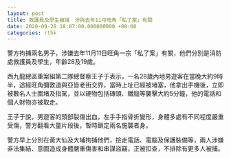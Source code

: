 ```yaml
---
layout: post
title: 救護員及學生被捕　涉與去年11月旺角「私了案」有關
date: 2020-09-28 18:07:00.000000000 +08:00
categories: rthk
---
```


警方拘捕兩名男子，涉嫌去年11月11日旺角一宗「私了案」有關，他們分別是消防處救護員及學生，年齡28及19歲。

西九龍總區重案組第二隊總督察王子于表示，一名28歲內地男遊客在當晚大約9時半，途經旺角彌敦道與亞皆老街交界，當時上址已經被堵塞，他拿出手機後，立即被數名人士圍堵及指駡，並以硬物包括磚頭、鐵鎚等襲擊大約5分鐘，他的電話和個人財物亦被取走。

王子于說，男遊客的頭部裂傷出血，左手手指骨折變形，身體多處有不同程度嚴重受傷，警方翻看大量片段後，暫時鎖定兩名施襲者身。

警方早上分別在黃大仙及大埔拘捕他們，撿走電話、電腦及保護裝備等，兩人涉嫌非法集結、意圖造成身體嚴重傷害和串謀盜竊，正被扣查，不排除有更多人被捕。
